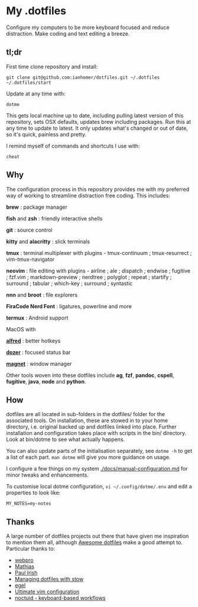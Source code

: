 # My .dotfiles

Configure my computers to be more keyboard focused and reduce distraction. Make
coding and text editing a breeze.

## tl;dr

First time clone repository and install:

    git clone git@github.com:ianhomer/dotfiles.git ~/.dotfiles
    ~/.dotfiles/start

Update at any time with:

    dotme

This gets local machine up to date, including pulling latest version of this
repository, sets OSX defaults, updates brew including packages. Run this at any
time to update to latest. It only updates what's changed or out of date, so
it's quick, painless and pretty.

I remind myself of commands and shortcuts I use with:

    cheat

## Why

The configuration process in this repository provides me with my preferred way
of working to streamline distraction free coding. This includes:

**brew**
: package manager

**fish** and **zsh**
: friendly interactive shells

**git**
: source control

**kitty** and **alacritty**
: slick terminals

**tmux**
: terminal multiplexer with plugins - tmux-continuum ; tmux-resurrect ; vim-tmux-navigator

**neovim**
: file editing with plugins - airline ; ale ; dispatch ; endwise ; fugitive ;
  fzf.vim ; markdown-preview ; nerdtree ; polyglot ; repeat ; startify ;
  surround ; tabular ; which-key ; surround ; syntastic

**nnn** and **broot**
: file explorers

**FiraCode Nerd Font**
: ligatures, powerline and more

**termux**
: Android support

MacOS with

**[alfred](https://www.alfredapp.com/)**
: better hotkeys

**[dozer](https://github.com/Mortennn/Dozer)**
: focused status bar

**[magnet](https://magnet.crowdcafe.com/)**
: window manager

Other tools woven into these dotfiles include **ag**, **fzf**, **pandoc**,
**cspell**, **fugitive**, **java**, **node** and **python**.

## How

dotfiles are all located in sub-folders in the dotfiles/ folder for the
associated tools. On installation, these are stowed in to your home directory,
i.e. original backed up and dotfiles linked into place. Further installation and
configuration takes place with scripts in the bin/ directory.  Look at bin/dotme
to see what actually happens.

You can also update parts of the initialisation separately, see `dotme -h` to
get a list of each part. `man dotme` will give you more guidance on usage.

I configure a few things on my system [./docs/manual-configuration.md](manually)
for minor tweaks and enhancements.

To customise local dotme configuration, `vi ~/.config/dotme/.env` and edit a
properties to look like:

```properties
MY_NOTES=my-notes
```

## Thanks

A large number of dotfiles projects out there that have given me inspiration to
mention them all, although [Awesome
dotfiles](https://github.com/webpro/awesome-dotfiles) make a good attempt to.
Particular thanks to:

- [webpro](https://github.com/webpro/dotfiles)
- [Mathias](https://github.com/mathiasbynens/dotfiles)
- [Paul Irish](https://github.com/paulirish/dotfiles)
- [Managing dotfiles with
  stow](https://alexpearce.me/2016/02/managing-dotfiles-with-stow/)
- [egel](https://github.com/egel/dotfiles)
- [Ultimate vim configuration](https://github.com/amix/vimrc)
- [noctuid - keyboard-based workflows](https://github.com/noctuid/dotfiles)
